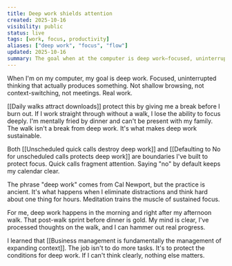 ```yaml
---
title: Deep work shields attention
created: 2025-10-16
visibility: public
status: live
tags: [work, focus, productivity]
aliases: ["deep work", "focus", "flow"]
updated: 2025-10-16
summary: The goal when at the computer is deep work—focused, uninterrupted thinking that produces real output. Everything else threatens it.
---
```


When I'm on my computer, my goal is deep work. Focused, uninterrupted thinking that actually produces something. Not shallow browsing, not context-switching, not meetings. Real work.

[[Daily walks attract downloads]] protect this by giving me a break before I burn out. If I work straight through without a walk, I lose the ability to focus deeply. I'm mentally fried by dinner and can't be present with my family. The walk isn't a break from deep work. It's what makes deep work sustainable.

Both [[Unscheduled quick calls destroy deep work]] and [[Defaulting to No for unscheduled calls protects deep work]] are boundaries I've built to protect focus. Quick calls fragment attention. Saying "no" by default keeps my calendar clear.

The phrase "deep work" comes from Cal Newport, but the practice is ancient. It's what happens when I eliminate distractions and think hard about one thing for hours. Meditation trains the muscle of sustained focus.

For me, deep work happens in the morning and right after my afternoon walk. That post-walk sprint before dinner is gold. My mind is clear, I've processed thoughts on the walk, and I can hammer out real progress.

I learned that [[Business management is fundamentally the management of expanding context]]. The job isn't to do more tasks. It's to protect the conditions for deep work. If I can't think clearly, nothing else matters.
